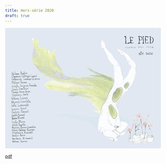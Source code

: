 ```yaml
---
title: Hors-série 2020
draft: true
---
```


![](couverture.png)

[pdf](le-pied-hors-serie-2020.pdf)


